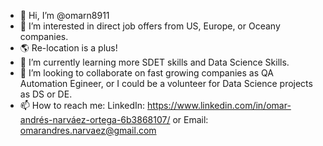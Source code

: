 - 👋 Hi, I’m @omarn8911
- 👀 I’m interested in direct job offers from US, Europe, or Oceany companies.
- 🌎 Re-location is a plus! 
- 🌱 I’m currently learning more SDET skills and Data Science Skills.
- 💞️ I’m looking to collaborate on fast growing companies as QA Automation Egineer, or I could be a volunteer for Data Science projects as DS or DE.
- 📫 How to reach me: LinkedIn: https://www.linkedin.com/in/omar-andrés-narváez-ortega-6b3868107/ or Email: omarandres.narvaez@gmail.com 
